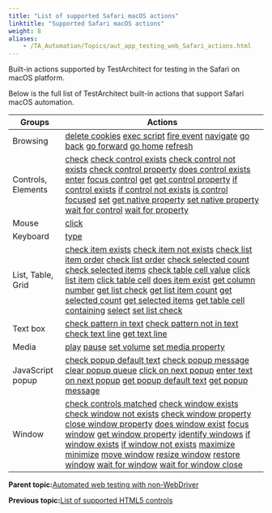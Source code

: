 ```yaml
--- 
title: "List of supported Safari macOS actions"
linktitle: "Supported Safari macOS actions"
weight: 8
aliases: 
    - /TA_Automation/Topics/aut_app_testing_web_Safari_actions.html
---
```


Built-in actions supported by TestArchitect for testing in the Safari on macOS platform.

Below is the full list of TestArchitect built-in actions that support Safari macOS automation.

|Groups|Actions|
|------|-------|
|Browsing|[delete cookies](delete_cookies.html) [exec script](exec_script.html) [fire event](fire_event.html) [navigate](navigate.html) [go back](go_back.html) [go forward](go_forward.html) [go home](go_home.html) [refresh](refresh.html)|
|Controls, Elements|[check](check.html) [check control exists](check_control_exists.html) [check control not exists](check_control_not_exists.html) [check control property](check_control_property.html) [does control exists](does_control_exist.html) [enter](enter.html) [focus control](focus_control.html) [get](get.html) [get control property](get_control_property.html) [if control exists](if_control_exists.html) [if control not exists](if_control_not_exists.html) [is control focused](is_control_focused.html) [set](set.html) [get native property](get_native_property.html) [set native property](set_native_property.html) [wait for control](wait_for_control.html) [wait for property](wait_for_property.html)|
|Mouse|[click](click.html)|
|Keyboard|[type](type.html)|
|List, Table, Grid|[check item exists](check_item_exists.html) [check item not exists](check_item_not_exists.html) [check list item order](check_list_item_order.html) [check list order](check_list_order.html) [check selected count](check_selected_count.html) [check selected items](check_selected_items.html) [check table cell value](check_table_cell_value.html) [click list item](click_list_item.html) [click table cell](click_table_cell.html) [does item exist](does_item_exist.html) [get column number](get_column_number.html) [get list check](get_list_check.html) [get list item count](get_list_item_count.html) [get selected count](get_selected_count.html) [get selected items](get_selected_items.html) [get table cell containing](get_table_cell_containing.html) [select](select.html) [set list check](set_list_check.html)|
|Text box|[check pattern in text](check_pattern_in_text.html) [check pattern not in text](check_pattern_not_in_text.html) [check text line](check_text_line.html) [get text line](get_text_line.html)|
|Media|[play](html5_audio_video_play.html) [pause](html5_audio_video_pause.html) [set volume](html5_audio_video_set_volume.html) [set media property](html5_audio_video_set_media_property.html)|
|JavaScript popup|[check popup default text](check_popup_default_text.html) [check popup message](check_popup_message.html) [clear popup queue](clear_popup_queue.html) [click on next popup](click_on_next_popup.html) [enter text on next popup](enter_text_on_next_popup.html) [get popup default text](get_popup_default_text.html) [get popup message](get_popup_message.html)|
|Window|[check controls matched](check_controls_matched.html) [check window exists](check_window_exists.html) [check window not exists](check_window_not_exists.html) [check window property](check_window_property.html) [close window property](close_window.html) [does window exist](does_window_exist.html) [focus window](focus_window.html) [get window property](get_window_property.html) [identify windows](identify_windows.html) [if window exists](if_window_exists.html) [if window not exists](if_window_not_exists.html) [maximize](maximize.html) [minimize](minimize.html) [move window](move_window.html) [resize window](resize_window.html) [restore window](restore_window.html) [wait for window](wait_for_window.html) [wait for window close](wait_for_window_close.html)|

**Parent topic:**[Automated web testing with non-WebDriver](/TA_Automation/Topics/WebKit.html)

**Previous topic:**[List of supported HTML5 controls](/TA_Automation/Topics/HTML5_automation_new_tags.html)


